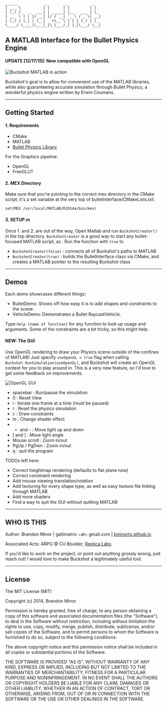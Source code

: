 ```
______            _        _           _   
| ___ \          | |      | |         | |  
| |_/ /_   _  ___| | _____| |__   ___ | |_   
| ___ \ | | |/ __| |/ / __| '_ \ / _ \| __|            
| |_/ / |_| | (__|   <\__ \ | | | (_) | |_             
\____/ \__,_|\___|_|\_\___/_| |_|\___/ \__|            

```
## A MATLAB Interface for the Bullet Physics Engine ##

#### UPDATE [12/17/15]: Now compatible with OpenGL ####

![Buckshot MATLAB in action](https://j.gifs.com/pYYxW6.gif)

Buckshot's goal is to allow for convenient use of the MATLAB
libraries, while also guaranteeing accurate simulation through Bullet
Physics, a wonderful physics engine written by Erwin Coumans.

- - - - - - - - -

## Getting Started ##


#### 1. Requirements ####

* CMake
* MATLAB
* [Bullet Physics Library](http://bulletphysics.org/wordpress/)

For the Graphics pipeline:

* OpenGL
* FreeGLUT

#### 2. MEX Directory ####

Make sure that you're pointing to the correct mex directory in the
CMake script; it's a set variable at the very top of
bulletInterface/CMakeLists.txt:

`set(MEX /usr/local/MATLAB/R2014a/bin/mex)`

#### 3. SETUP.m ####

Once 1. and 2. are out of the way, Open Matlab and run
`BuckshotCreator()` in the top directory. `BuckshotCreator` is a good
way to start any bullet-focused MATLAB script, as . Run the function
with `true` to
- `BuckshotCreator(false)` : connects all of Buckshot's paths to
  MATLAB
- `BuckshotCreator(true)` : builds the BulletInterface class via
  CMake, and creates a MATLAB pointer to the resulting Buckshot class

- - - - - - - - -

## Demos ##

Each demo showcases different things:

- BulletDemo: Shows off how easy it is to add shapes and constraints
  to the scene.
- VehicleDemo: Demonstrates a Bullet RaycastVehicle.

Type `help [name of function]` for any function to look up usage and
arguments. Some of the constraints are a bit tricky, so this might
help.

#### NEW: The GUI ####

Use OpenGL rendering to draw your Physics scene outside of the
confines of MATLAB! Just specify `useOpenGL = true` flag when calling
`Buckshot.RunSimulation(useOpenGL)`, and Buckshot will create an
OpenGL context for you to play around in. This is a very new feature,
so I'd love to get some feedback on improvements.

![OpenGL GUI](https://j.gifs.com/qxxykr.gif)

- spacebar : Run/pause the simulation
- 0 : Reset View
- i : Iterate one frame at a time (must be paused)
- r : Reset the physics simulation
- c : Draw constraints
- m : Change shader effect
- + and - : Move light up and down
- [ and ] : Move light angle
- Mouse scroll : Zoom in/out
- PgUp / PgDwn : Zoom in/out
- q : quit the program

TODOs left here:

* Correct heightmap rendering (defaults to flat plane now)
* Correct constraint rendering
* Add mouse viewing translation/rotation
* Add texturing for every shape type, as well as easy texture file
  linking through MATLAB
* Add more shaders
* Find a way to quit the GUI without quitting MATLAB

- - - - - - - - -

## WHO IS THIS ##

Author: Brandon Minor | gallimatrix ~at~ gmail.com |
[bminortx.github.io](http://bminortx.github.io)

Associated Acts: ARPG @ CU Boulder,
[Replica Labs](http://www.replicalabs.com)

If you'd like to work on the project, or point out anything grossly
wrong, just reach out! I would love to make Buckshot a legitimately
useful tool.

- - - - - - - - -

## License ##

The MIT License (MIT)

Copyright (c) 2014, Brandon Minor

Permission is hereby granted, free of charge, to any person obtaining
a copy of this software and associated documentation files (the
"Software"), to deal in the Software without restriction, including
without limitation the rights to use, copy, modify, merge, publish,
distribute, sublicense, and/or sell copies of the Software, and to
permit persons to whom the Software is furnished to do so, subject to
the following conditions:

The above copyright notice and this permission notice shall be
included in all copies or substantial portions of the Software.

THE SOFTWARE IS PROVIDED "AS IS", WITHOUT WARRANTY OF ANY KIND,
EXPRESS OR IMPLIED, INCLUDING BUT NOT LIMITED TO THE WARRANTIES OF
MERCHANTABILITY, FITNESS FOR A PARTICULAR PURPOSE AND
NONINFRINGEMENT. IN NO EVENT SHALL THE AUTHORS OR COPYRIGHT HOLDERS BE
LIABLE FOR ANY CLAIM, DAMAGES OR OTHER LIABILITY, WHETHER IN AN ACTION
OF CONTRACT, TORT OR OTHERWISE, ARISING FROM, OUT OF OR IN CONNECTION
WITH THE SOFTWARE OR THE USE OR OTHER DEALINGS IN THE SOFTWARE.
